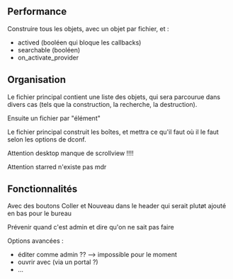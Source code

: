 
## Performance

Construire tous les objets, avec un objet par fichier, et :

- actived (booléen qui bloque les callbacks)
- searchable (booléen)
- on_activate_provider

## Organisation

Le fichier principal contient une liste des objets, qui sera parcourue dans divers
cas (tels que la construction, la recherche, la destruction).

Ensuite un fichier par "élément"

Le fichier principal construit les boîtes, et mettra ce qu'il faut où il le faut
selon les options de dconf.

Attention desktop manque de scrollview !!!!

Attention starred n'existe pas mdr

## Fonctionnalités

Avec des boutons Coller et Nouveau dans le header qui serait plutøt ajouté en bas pour le bureau

Prévenir quand c'est admin et dire qu'on ne sait pas faire

Options avancées :

- éditer comme admin ?? --> impossible pour le moment
- ouvrir avec (via un portal ?)
- ...






